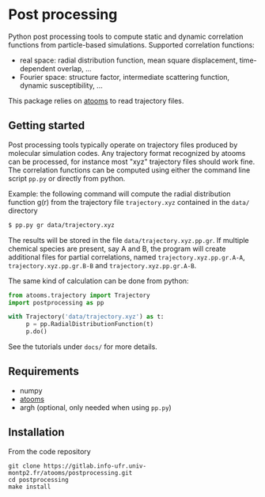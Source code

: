 Post processing
==================

Python post processing tools to compute static and dynamic correlation functions from particle-based simulations. Supported correlation functions:
- real space: radial distribution function, mean square displacement, time-dependent overlap, ...
- Fourier space: structure factor, intermediate scattering function, dynamic susceptibility, ...

This package relies on [atooms](https://gitlab.info-ufr.univ-montp2.fr/atooms/postprocessing.git) to read trajectory files.

Getting started
---------------

Post processing tools typically operate on trajectory files produced
by molecular simulation codes. Any trajectory format recognized by
atooms can be processed, for instance most "xyz" trajectory files
should work fine. The correlation functions can be computed using
either the command line script `pp.py` or directly from python.

Example: the following command
will compute the radial distribution function g(r) from the trajectory
file `trajectory.xyz` contained in the `data/` directory

```bash
$ pp.py gr data/trajectory.xyz
```

The results will be stored in the file `data/trajectory.xyz.pp.gr`. If
multiple chemical species are present, say A and B, the program will create additional files for
partial correlations, named `trajectory.xyz.pp.gr.A-A`, `trajectory.xyz.pp.gr.B-B` and `trajectory.xyz.pp.gr.A-B`.

The same kind of calculation can be done from python:

```python
from atooms.trajectory import Trajectory
import postprocessing as pp

with Trajectory('data/trajectory.xyz') as t:
     p = pp.RadialDistributionFunction(t)
     p.do()
```

See the tutorials under `docs/` for more details.


Requirements
------------
- numpy
- [atooms](https://gitlab.info-ufr.univ-montp2.fr/atooms/postprocessing.git)
- argh (optional, only needed when using `pp.py`)

Installation
------------
From the code repository
```
git clone https://gitlab.info-ufr.univ-montp2.fr/atooms/postprocessing.git
cd postprocessing
make install
```
